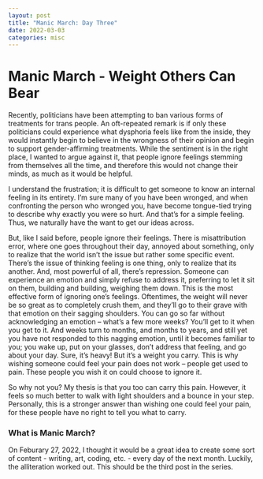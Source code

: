 ```yaml
---
layout: post
title: "Manic March: Day Three"
date: 2022-03-03
categories: misc
---
```


# Manic March - Weight Others Can Bear

Recently, politicians have been attempting to ban various forms of treatments for trans people. An oft-repeated remark is if only these politicians could experience what dysphoria feels like from the inside, they would instantly begin to believe in the wrongness of their opinion and begin to support gender-affirming treatments. While the sentiment is in the right place, I wanted to argue against it, that people ignore feelings stemming from themselves all the time, and therefore this would not change their minds, as much as it would be helpful.

I understand the frustration; it is difficult to get someone to know an internal feeling in its entirety. I’m sure many of you have been wronged, and when confronting the person who wronged you, have become tongue-tied trying to describe why exactly you were so hurt. And that’s for a simple feeling. Thus, we naturally have the want to get our ideas across.

But, like I said before, people ignore their feelings. There is misattribution error, where one goes throughout their day, annoyed about something, only to realize that the world isn’t the issue but rather some specific event. There’s the issue of thinking feeling is one thing, only to realize that its another. And, most powerful of all, there’s repression. Someone can experience an emotion and simply refuse to address it, preferring to let it sit on them, building and building, weighing them down. This is the most effective form of ignoring one’s feelings. Oftentimes, the weight will never be so great as to completely crush them, and they’ll go to their grave with that emotion on their sagging shoulders. You can go so far without acknowledging an emotion – what’s a few more weeks? You’ll get to it when you get to it. And weeks turn to months, and months to years, and still yet you have not responded to this nagging emotion, until it becomes familiar to you; you wake up, put on your glasses, don’t address that feeling, and go about your day. Sure, it’s heavy! But it’s a weight you carry. This is why wishing someone could feel your pain does not work – people get used to pain. These people you wish it on could choose to ignore it.

So why not you? My thesis is that you too can carry this pain. However, it feels so much better to walk with light shoulders and a bounce in your step. Personally, this is a stronger answer than wishing one could feel your pain, for these people have no right to tell you what to carry.

### What is Manic March?
On Feburary 27, 2022, I thought it would be a great idea to create some sort of content - writing, art, coding, etc. - every day of the next month. Luckily, the alliteration worked out. This should be the third post in the series.
